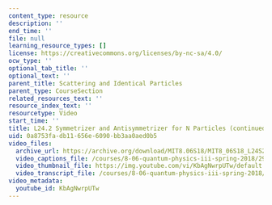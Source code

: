 ```yaml
---
content_type: resource
description: ''
end_time: ''
file: null
learning_resource_types: []
license: https://creativecommons.org/licenses/by-nc-sa/4.0/
ocw_type: ''
optional_tab_title: ''
optional_text: ''
parent_title: Scattering and Identical Particles
parent_type: CourseSection
related_resources_text: ''
resource_index_text: ''
resourcetype: Video
start_time: ''
title: L24.2 Symmetrizer and Antisymmetrizer for N Particles (continued)
uid: 0a8753fa-db11-656e-6090-bb3aa0aed0b5
video_files:
  archive_url: https://archive.org/download/MIT8.06S18/MIT8_06S18_L24S2_300k.mp4
  video_captions_file: /courses/8-06-quantum-physics-iii-spring-2018/29ce96a3c8f051d999e7b884aaf0e07a_KbAgNwrpUTw.vtt
  video_thumbnail_file: https://img.youtube.com/vi/KbAgNwrpUTw/default.jpg
  video_transcript_file: /courses/8-06-quantum-physics-iii-spring-2018/c7f9b5f21cb25cb94d0da7e310cccfcd_KbAgNwrpUTw.pdf
video_metadata:
  youtube_id: KbAgNwrpUTw
---
```

